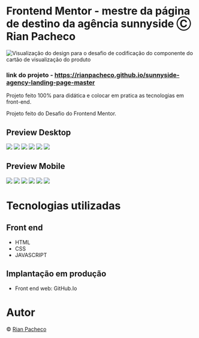 # Frontend Mentor - mestre da página de destino da agência sunnyside Ⓒ Rian Pacheco

![Visualização do design para o desafio de codificação do componente do cartão de visualização do produto](./design/desktop-preview.jpg)

### link do projeto - https://rianpacheco.github.io/sunnyside-agency-landing-page-master

 Projeto feito 100% para didática e colocar em pratica as tecnologias em front-end.

 Projeto feito do Desafio do Frontend Mentor.

## Preview Desktop

<img src="./images/Previews/Desktop1.PNG">
<img src="./images/Previews/Desktop2.PNG">
<img src="./images/Previews/Desktop3.PNG">
<img src="./images/Previews/Desktop4.PNG">
<img src="./images/Previews/Desktop5.PNG">
<img src="./images/Previews/Desktop6.PNG">


## Preview Mobile

<img src="./images/Previews/Mobile1.PNG">
<img src="./images/Previews/Mobile2.PNG">
<img src="./images/Previews/Mobile3.PNG">
<img src="./images/Previews/Mobile4.PNG">
<img src="./images/Previews/Mobile5.PNG">
<img src="./images/Previews/Mobile6.PNG">



# Tecnologias utilizadas

## Front end
- HTML
- CSS
- JAVASCRIPT

## Implantação em produção
- Front end web: GitHub.Io

# Autor

&copy; <a href="https://www.linkedin.com/in/rian-pacheco/"> Rian Pacheco</a>
